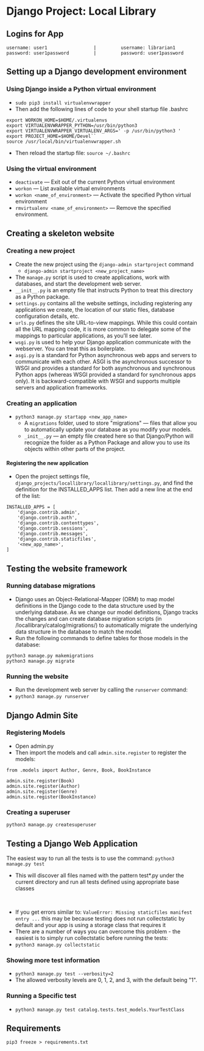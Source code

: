 # Django Project: Local Library

## Logins for App
````
username: user1                 |         username: librarian1                    
password: user1password         |         password: user1password
````
## Setting up a Django development environment

### Using Django inside a Python virtual environment
- ``sudo pip3 install virtualenvwrapper``
- Then add the following lines of code to your shell startup file .bashrc
````
export WORKON_HOME=$HOME/.virtualenvs
export VIRTUALENVWRAPPER_PYTHON=/usr/bin/python3
export VIRTUALENVWRAPPER_VIRTUALENV_ARGS=' -p /usr/bin/python3 '
export PROJECT_HOME=$HOME/Devel``
source /usr/local/bin/virtualenvwrapper.sh
````
- Then reload the startup file: ``source ~/.bashrc``

### Using the virtual environment
- ``deactivate`` — Exit out of the current Python virtual environment
- ``workon`` — List available virtual environments
- ``workon <name_of_environment>`` — Activate the specified Python virtual environment
- ``rmvirtualenv <name_of_environment>`` — Remove the specified environment.

## Creating a skeleton website

### Creating a new project
-  Create the new project using the ``django-admin startproject`` command
    - ``django-admin startproject <new_project_name>``
- The ``manage.py`` script is used to create applications, work with databases, and start the development web server. 
-  ``__init__.py`` is an empty file that instructs Python to treat this directory as a Python package.
- ``settings.py`` contains all the website settings, including registering any applications we create, the location of our static files, database configuration details, etc.  
- ``urls.py`` defines the site URL-to-view mappings. While this could contain all the URL mapping code, it is more common to delegate some of the mappings to particular applications, as you'll see later.
- ``wsgi.py`` is used to help your Django application communicate with the webserver. You can treat this as boilerplate.
- ``asgi.py`` is a standard for Python asynchronous web apps and servers to communicate with each other. ASGI is the asynchronous successor to WSGI and provides a standard for both asynchronous and synchronous Python apps (whereas WSGI provided a standard for synchronous apps only). It is backward-compatible with WSGI and supports multiple servers and application frameworks.

### Creating an application
- ``python3 manage.py startapp <new_app_name>``
    - A ``migrations`` folder, used to store "migrations" — files that allow you to automatically update your database as you modify your models. 
    - ``_init__.py`` — an empty file created here so that Django/Python will recognize the folder as a Python Package and allow you to use its objects within other parts of the project.

#### Registering the new application
- Open the project settings file, ``django_projects/locallibrary/locallibrary/settings.py``, and find the definition for the INSTALLED_APPS list. Then add a new line at the end of the list:
```` 
INSTALLED_APPS = [
    'django.contrib.admin',
    'django.contrib.auth',
    'django.contrib.contenttypes',
    'django.contrib.sessions',
    'django.contrib.messages',
    'django.contrib.staticfiles',
    '<new_app_name>', 
]
````

## Testing the website framework

###  Running database migrations 
- Django uses an Object-Relational-Mapper (ORM) to map model definitions in the Django code to the data structure used by the underlying database. As we change our model definitions, Django tracks the changes and can create database migration scripts (in /locallibrary/catalog/migrations/) to automatically migrate the underlying data structure in the database to match the model.
- Run the following commands to define tables for those models in the database:
````
python3 manage.py makemigrations
python3 manage.py migrate
````

### Running the website
- Run the development web server by calling the ``runserver`` command:
- ``python3 manage.py runserver``

## Django Admin Site

### Registering Models
- Open admin.py
- Then import the models and call ``admin.site.register`` to register the models:
````
from .models import Author, Genre, Book, BookInstance

admin.site.register(Book)
admin.site.register(Author)
admin.site.register(Genre)
admin.site.register(BookInstance)

````

### Creating a superuser
``python3 manage.py createsuperuser``

## Testing a Django Web Application

The easiest way to run all the tests is to use the command:
``python3 manage.py test``
- This will discover all files named with the pattern test*.py under the current directory and run all tests defined using appropriate base classes
 <br>
 
 - If you get errors similar to: ``ValueError: Missing staticfiles manifest entry ...`` this may be because testing does not run collectstatic by default and your app is using a storage class that requires it 
 - There are a number of ways you can overcome this problem - the easiest is to simply run collectstatic before running the tests:
 - ``python3 manage.py collectstatic``

 ### Showing more test information
 - ``python3 manage.py test --verbosity=2``
 - The allowed verbosity levels are 0, 1, 2, and 3, with the default being "1".

 ### Running a Specific test
 - ``python3 manage.py test catalog.tests.test_models.YourTestClass``

 ## Requirements
 ``pip3 freeze > requirements.txt``